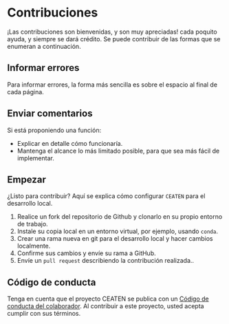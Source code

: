 # Contribuciones

¡Las contribuciones son bienvenidas, y son muy apreciadas! cada poquito
ayuda, y siempre se dará crédito. Se puede contribuir de las formas que se enumeran a continuación.

## Informar errores

Para informar errores, la forma más sencilla es sobre el espacio al final de cada página.

## Enviar comentarios

Si está proponiendo una función:

* Explicar en detalle cómo funcionaría.
* Mantenga el alcance lo más limitado posible, para que sea más fácil de implementar.

## Empezar

¿Listo para contribuir? Aquí se explica cómo configurar `CEATEN` para el desarrollo local.

1. Realice un fork del repositorio de Github y clonarlo en su propio entorno de trabajo.
3. Instale su copia local en un entorno virtual, por ejemplo, usando `conda`.
4. Crear una rama nueva en git para el desarrollo local y hacer cambios localmente.
5. Confirme sus cambios y envíe su rama a GitHub.
6. Envíe un `pull request` describiendo la contribución realizada..

## Código de conducta

Tenga en cuenta que el proyecto CEATEN se publica con un [Código de conducta del colaborador](CONDUCT.md). Al contribuir a este proyecto, usted acepta cumplir con sus términos.